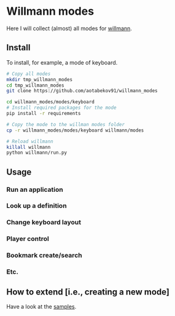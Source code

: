 # Willmann modes

Here I will collect (almost) all modes for [willmann](https://github.com/aotabekov91/willmann).

## Install

To install, for example, a mode of keyboard.

```bash
# Copy all modes
mkdir tmp_willmann_modes
cd tmp_willmann_modes
git clone https://github.com/aotabekov91/willmann_modes

cd willmann_modes/modes/keyboard
# Install required packages for the mode
pip install -r requirements

# Copy the mode to the willman modes folder
cp -r willmann_modes/modes/keyboard willmann/modes

# Reload willmann
killall willmann
python willmann/run.py
```

## Usage

### Run an application

### Look up a definition 

### Change keyboard layout

### Player control

### Bookmark create/search

### Etc.

## How to extend [i.e., creating a new mode]

Have a look at the [samples](https://github.com/aotabekov91/willmann/samples).
